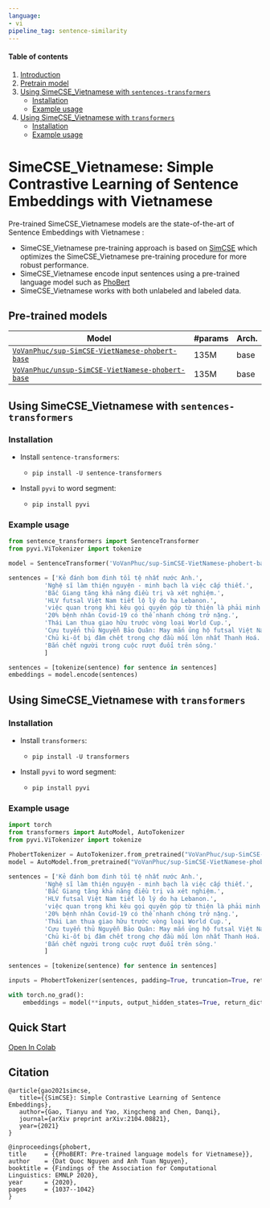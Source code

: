 ```yaml
---
language:
- vi
pipeline_tag: sentence-similarity
---
```


#### Table of contents
1. [Introduction](#introduction)
2. [Pretrain model](#models)
3. [Using SimeCSE_Vietnamese with `sentences-transformers`](#sentences-transformers)
	- [Installation](#install1)
	- [Example usage](#usage1)
4. [Using SimeCSE_Vietnamese with `transformers`](#transformers)
	- [Installation](#install2)
	- [Example usage](#usage2)
# <a name="introduction"></a> SimeCSE_Vietnamese: Simple Contrastive Learning of Sentence Embeddings with Vietnamese

Pre-trained SimeCSE_Vietnamese models are the state-of-the-art of Sentence Embeddings with Vietnamese : 

 - SimeCSE_Vietnamese pre-training approach is based on [SimCSE](https://arxiv.org/abs/2104.08821) which optimizes the SimeCSE_Vietnamese pre-training procedure for more robust performance.
 - SimeCSE_Vietnamese encode input sentences using a pre-trained language model such as  [PhoBert](https://www.aclweb.org/anthology/2020.findings-emnlp.92/)
 - SimeCSE_Vietnamese works with both unlabeled and labeled data.

## Pre-trained models <a name="models"></a>


Model | #params | Arch.	 
---|---|---
[`VoVanPhuc/sup-SimCSE-VietNamese-phobert-base`](https://huggingface.co/VoVanPhuc/sup-SimCSE-VietNamese-phobert-base) | 135M | base 
[`VoVanPhuc/unsup-SimCSE-VietNamese-phobert-base`](https://huggingface.co/VoVanPhuc/unsup-SimCSE-VietNamese-phobert-base) | 135M | base 


## <a name="sentences-transformers"></a> Using SimeCSE_Vietnamese with `sentences-transformers` 


### Installation <a name="install1"></a>
 -  Install `sentence-transformers`:
	
	- `pip install -U sentence-transformers`
	
 - Install `pyvi` to word segment:

	- `pip install pyvi`

### Example usage <a name="usage1"></a>

```python
from sentence_transformers import SentenceTransformer
from pyvi.ViTokenizer import tokenize

model = SentenceTransformer('VoVanPhuc/sup-SimCSE-VietNamese-phobert-base')

sentences = ['Kẻ đánh bom đinh tồi tệ nhất nước Anh.',
          'Nghệ sĩ làm thiện nguyện - minh bạch là việc cấp thiết.',
          'Bắc Giang tăng khả năng điều trị và xét nghiệm.',
          'HLV futsal Việt Nam tiết lộ lý do hạ Lebanon.',
          'việc quan trọng khi kêu gọi quyên góp từ thiện là phải minh bạch, giải ngân kịp thời.',
          '20% bệnh nhân Covid-19 có thể nhanh chóng trở nặng.',
          'Thái Lan thua giao hữu trước vòng loại World Cup.',
          'Cựu tuyển thủ Nguyễn Bảo Quân: May mắn ủng hộ futsal Việt Nam',
          'Chủ ki-ốt bị đâm chết trong chợ đầu mối lớn nhất Thanh Hoá.',
          'Bắn chết người trong cuộc rượt đuổi trên sông.'
          ]

sentences = [tokenize(sentence) for sentence in sentences]
embeddings = model.encode(sentences)
```

## <a name="sentences-transformers"></a> Using SimeCSE_Vietnamese with `transformers` 

### Installation <a name="install2"></a>
 -  Install `transformers`:

	- `pip install -U transformers`

	
 - Install `pyvi` to word segment:

	- `pip install pyvi`

### Example usage <a name="usage2"></a>

```python
import torch
from transformers import AutoModel, AutoTokenizer
from pyvi.ViTokenizer import tokenize

PhobertTokenizer = AutoTokenizer.from_pretrained("VoVanPhuc/sup-SimCSE-VietNamese-phobert-base")
model = AutoModel.from_pretrained("VoVanPhuc/sup-SimCSE-VietNamese-phobert-base")

sentences = ['Kẻ đánh bom đinh tồi tệ nhất nước Anh.',
          'Nghệ sĩ làm thiện nguyện - minh bạch là việc cấp thiết.',
          'Bắc Giang tăng khả năng điều trị và xét nghiệm.',
          'HLV futsal Việt Nam tiết lộ lý do hạ Lebanon.',
          'việc quan trọng khi kêu gọi quyên góp từ thiện là phải minh bạch, giải ngân kịp thời.',
          '20% bệnh nhân Covid-19 có thể nhanh chóng trở nặng.',
          'Thái Lan thua giao hữu trước vòng loại World Cup.',
          'Cựu tuyển thủ Nguyễn Bảo Quân: May mắn ủng hộ futsal Việt Nam',
          'Chủ ki-ốt bị đâm chết trong chợ đầu mối lớn nhất Thanh Hoá.',
          'Bắn chết người trong cuộc rượt đuổi trên sông.'
          ]

sentences = [tokenize(sentence) for sentence in sentences]

inputs = PhobertTokenizer(sentences, padding=True, truncation=True, return_tensors="pt")

with torch.no_grad():
    embeddings = model(**inputs, output_hidden_states=True, return_dict=True).pooler_output
```
## Quick Start

[Open In Colab](https://colab.research.google.com/drive/12__EXJoQYHe9nhi4aXLTf9idtXT8yr7H?usp=sharing)

## Citation


	@article{gao2021simcse,
	   title={{SimCSE}: Simple Contrastive Learning of Sentence Embeddings},
	   author={Gao, Tianyu and Yao, Xingcheng and Chen, Danqi},
	   journal={arXiv preprint arXiv:2104.08821},
	   year={2021}
	}

    @inproceedings{phobert,
    title     = {{PhoBERT: Pre-trained language models for Vietnamese}},
    author    = {Dat Quoc Nguyen and Anh Tuan Nguyen},
    booktitle = {Findings of the Association for Computational Linguistics: EMNLP 2020},
    year      = {2020},
    pages     = {1037--1042}
    }